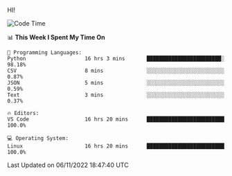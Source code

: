 HI! 
<!--START_SECTION:waka-->
![Code Time](http://img.shields.io/badge/Code%20Time-177%20hrs-blue)

📊 **This Week I Spent My Time On** 

```text
💬 Programming Languages: 
Python                   16 hrs 3 mins       ████████████████████████░   98.18% 
CSV                      8 mins              ░░░░░░░░░░░░░░░░░░░░░░░░░   0.87% 
JSON                     5 mins              ░░░░░░░░░░░░░░░░░░░░░░░░░   0.59% 
Text                     3 mins              ░░░░░░░░░░░░░░░░░░░░░░░░░   0.37%

🔥 Editors: 
VS Code                  16 hrs 20 mins      █████████████████████████   100.0%

💻 Operating System: 
Linux                    16 hrs 20 mins      █████████████████████████   100.0%

```


 Last Updated on 06/11/2022 18:47:40 UTC
<!--END_SECTION:waka-->
